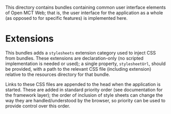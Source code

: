 This directory contains bundles containing common user interface
elements of Open MCT Web; that is, the user interface for the application
as a whole (as opposed to for specific features) is implemented here.

# Extensions

This bundles adds a `stylesheets` extension category used to inject CSS
from bundles. These extensions are declaration-only (no scripted
implementation is needed or used); a single property, `stylesheetUrl`,
should be provided, with a path to the relevant CSS file (including
extension) relative to the resources directory for that bundle.

Links to these CSS files are appended to the head when the application
is started. These are added in standard priority order (see documentation
for the framework layer); the order of inclusion of style sheets can
change the way they are handled/understood by the browser, so priority
can be used to provide control over this order.